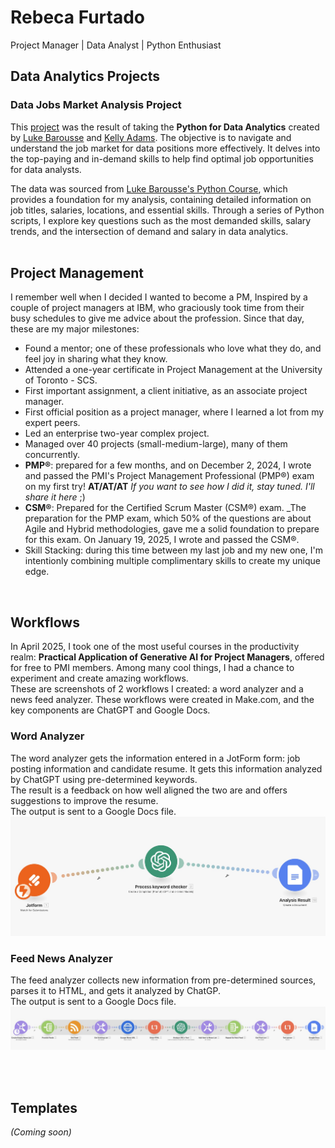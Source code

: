 # Rebeca Furtado
Project Manager | Data Analyst | Python Enthusiast


## Data Analytics Projects
### Data Jobs Market Analysis Project
This [project](https://github.com/furtadorebeca/3_RF_Project) was the result of taking the **Python for Data Analytics** created by [Luke Barousse](https://www.linkedin.com/in/luke-b) and [Kelly Adams](https://www.linkedin.com/in/kellyjianadams). The objective is to navigate and understand the job market for data positions more effectively. It delves into the top-paying and in-demand skills to help find optimal job opportunities for data analysts.

The data was sourced from [Luke Barousse's Python Course](https://lukebarousse.com/python), which provides a foundation for my analysis, containing detailed information on job titles, salaries, locations, and essential skills. Through a series of Python scripts, I explore key questions such as the most demanded skills, salary trends, and the intersection of demand and salary in data analytics.
<br>
<br>

## Project Management
I remember well when I decided I wanted to become a PM, Inspired by a couple of project managers at IBM, who graciously took time from their busy schedules to give me advice about the profession. Since that day, these are my major milestones:
- Found a mentor; one of these professionals who love what they do, and feel joy in sharing what they know.
- Attended a one-year certificate in Project Management at the University of Toronto - SCS.
- First important assignment, a client initiative, as an associate project manager.
- First official position as a project manager, where I learned a lot from my expert peers.
- Led an enterprise two-year complex project.
- Managed over 40 projects (small-medium-large), many of them concurrently. 
- **PMP®**: prepared for a few months, and on December 2, 2024, I wrote and passed the PMI's Project Management Professional (PMP®) exam on my first try! **AT/AT/AT** _If you want to see how I did it, stay tuned. I'll share it here_ ;)
- **CSM®**: Prepared for the Certified Scrum Master (CSM®) exam. _The preparation for the PMP exam, which 50% of the questions are about Agile and Hybrid methodologies, gave me a solid foundation to prepare for this exam. On January 19, 2025, I wrote and passed the CSM®.
- Skill Stacking: during this time between my last job and my new one, I'm intentionly combining multiple complimentary skills to create my unique edge.
<br>


## Workflows
In April 2025, I took one of the most useful courses in the productivity realm: **Practical Application of Generative AI for Project Managers**, offered for free to PMI members. Among many cool things, I had a chance to experiment and create amazing workflows. <br>
These are screenshots of 2 workflows I created: a word analyzer and a news feed analyzer. These workflows were created in Make.com, and the key components are ChatGPT and Google Docs.

### Word Analyzer
The word analyzer gets the information entered in a JotForm form: job posting information and candidate resume. It gets this information analyzed by ChatGPT using pre-determined keywords. <br>
The result is a feedback on how well aligned the two are and offers suggestions to improve the resume. <br>
The output is sent to a Google Docs file.
![word analyzer](make-word_analysis.jpg)


### Feed News Analyzer
The feed analyzer collects new information from pre-determined sources, parses it to HTML, and gets it analyzed by ChatGP. <br>
The output is sent to a Google Docs file.
![feed news analyzer](make-feed_analysis.jpg)




<br>
<br>
  
## Templates
_(Coming soon)_

